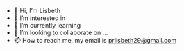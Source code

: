 - 👋 Hi, I’m Lisbeth
- 👀 I’m interested in 
- 🌱 I’m currently learning 
- 💞️ I’m looking to collaborate on ...
- 📫 How to reach me, my email is prlisbeth29@gmail.com

<!---
lili2090/lili2090 is a ✨ special ✨ repository because its `README.md` (this file) appears on your GitHub profile.
You can click the Preview link to take a look at your changes.
--->
